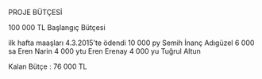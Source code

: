 PROJE BÜTÇESİ

100 000 TL Başlangıç Bütçesi

ilk hafta maaşları 4.3.2015'te ödendi
10 000 py Semih İnanç Adıgüzel
 6 000 sa Eren Narin
 4 000 ytu Eren Erenay
 4 000 yu Tuğrul Altun
 
 Kalan Bütçe : 76 000 TL

